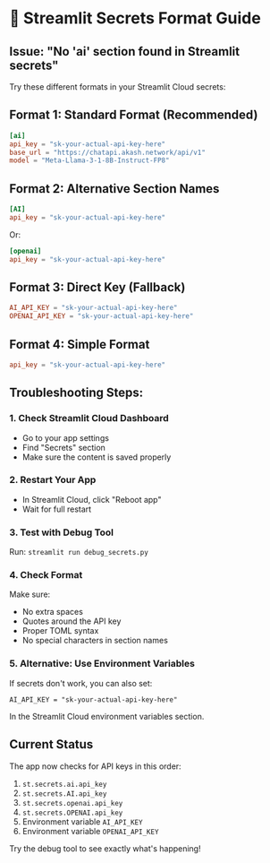 # 🔐 Streamlit Secrets Format Guide

## Issue: "No 'ai' section found in Streamlit secrets"

Try these different formats in your Streamlit Cloud secrets:

## Format 1: Standard Format (Recommended)
```toml
[ai]
api_key = "sk-your-actual-api-key-here"
base_url = "https://chatapi.akash.network/api/v1"
model = "Meta-Llama-3-1-8B-Instruct-FP8"
```

## Format 2: Alternative Section Names
```toml
[AI]
api_key = "sk-your-actual-api-key-here"
```

Or:
```toml
[openai]
api_key = "sk-your-actual-api-key-here"
```

## Format 3: Direct Key (Fallback)
```toml
AI_API_KEY = "sk-your-actual-api-key-here"
OPENAI_API_KEY = "sk-your-actual-api-key-here"
```

## Format 4: Simple Format
```toml
api_key = "sk-your-actual-api-key-here"
```

## Troubleshooting Steps:

### 1. Check Streamlit Cloud Dashboard
- Go to your app settings
- Find "Secrets" section
- Make sure the content is saved properly

### 2. Restart Your App
- In Streamlit Cloud, click "Reboot app"
- Wait for full restart

### 3. Test with Debug Tool
Run: `streamlit run debug_secrets.py`

### 4. Check Format
Make sure:
- No extra spaces
- Quotes around the API key
- Proper TOML syntax
- No special characters in section names

### 5. Alternative: Use Environment Variables
If secrets don't work, you can also set:
```
AI_API_KEY = "sk-your-actual-api-key-here"
```
In the Streamlit Cloud environment variables section.

## Current Status
The app now checks for API keys in this order:
1. `st.secrets.ai.api_key`
2. `st.secrets.AI.api_key` 
3. `st.secrets.openai.api_key`
4. `st.secrets.OPENAI.api_key`
5. Environment variable `AI_API_KEY`
6. Environment variable `OPENAI_API_KEY`

Try the debug tool to see exactly what's happening!